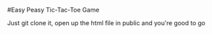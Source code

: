 #Easy Peasy Tic-Tac-Toe Game

Just git clone it, open up the html file in public and you're good to go

